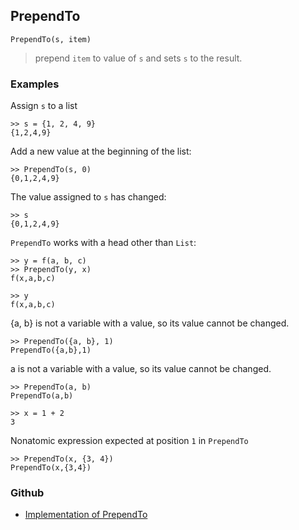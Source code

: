 ## PrependTo

```
PrependTo(s, item)
```

> prepend `item` to value of `s` and sets `s` to the result.

### Examples

Assign `s` to a list  

```
>> s = {1, 2, 4, 9}    
{1,2,4,9}   
```

Add a new value at the beginning of the list:   

```
>> PrependTo(s, 0)    
{0,1,2,4,9}   
```
 
The value assigned to `s` has changed:     

```
>> s    
{0,1,2,4,9}
```
 
`PrependTo` works with a head other than `List`:

```
>> y = f(a, b, c)    
>> PrependTo(y, x)    
f(x,a,b,c)  
 
>> y    
f(x,a,b,c) 
```

{a, b} is not a variable with a value, so its value cannot be changed. 

```
>> PrependTo({a, b}, 1)    
PrependTo({a,b},1)   
```

a is not a variable with a value, so its value cannot be changed.

```
>> PrependTo(a, b)     
PrependTo(a,b)

>> x = 1 + 2    
3
```

Nonatomic expression expected at position `1` in `PrependTo`

```
>> PrependTo(x, {3, 4})      
PrependTo(x,{3,4})    
```

### Github

* [Implementation of PrependTo](https://github.com/axkr/symja_android_library/blob/master/symja_android_library/matheclipse-core/src/main/java/org/matheclipse/core/builtin/ListFunctions.java#L5141) 
